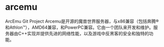# arcemu
ArcEmu Git Project
Arcemu是开源的魔兽世界服务器，与x86兼容（包括奔腾®和Athlon™），AMD64兼容，和PowerPC兼容。它由一个团队来开发和维护。服务器由C++实现并提供先进的网络性能，以及游戏中反黑客的安全和独特的功能。
